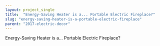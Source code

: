 ```yaml
---
layout: project_single
title:  "Energy-Saving Heater is a... Portable Electric Fireplace?"
slug: "energy-saving-heater-is-a-portable-electric-fireplace"
parent: "2017-electric-decor"
---
```

Energy-Saving Heater is a... Portable Electric Fireplace?
